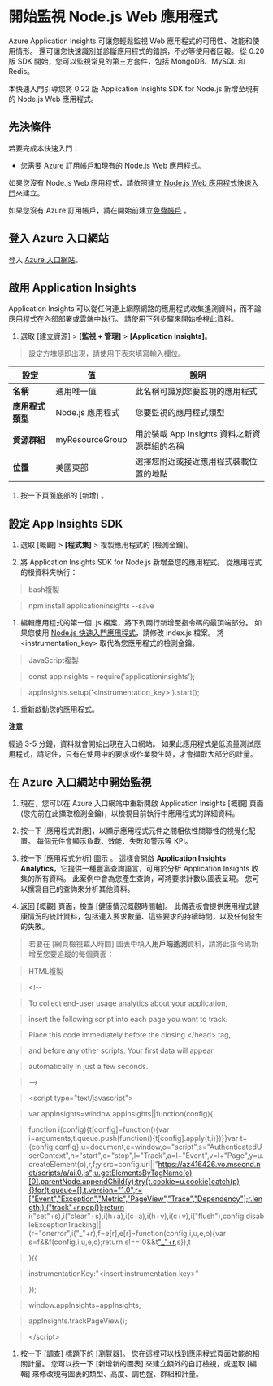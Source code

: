 開始監視 Node.js Web 應用程式
=============================

Azure Application Insights 可讓您輕鬆監視 Web
應用程式的可用性、效能和使用情形。 還可讓您快速識別並診斷應用程式的錯誤，不必等使用者回報。 從
0.20 版 SDK 開始，您可以監視常見的第三方套件，包括 MongoDB、MySQL 和 Redis。

本快速入門引導您將 0.22 版 Application Insights SDK for Node.js 新增至現有的
Node.js Web 應用程式。

先決條件
--------

若要完成本快速入門：

-   您需要 Azure 訂用帳戶和現有的 Node.js Web 應用程式。

如果您沒有 Node.js Web 應用程式，請依照[建立 Node.js Web
應用程式快速入門](https://docs.microsoft.com/azure/app-service/app-service-web-get-started-nodejs)來建立。

如果您沒有 Azure
訂用帳戶，請在開始前建立[免費帳戶](https://azure.microsoft.com/free/) 。

登入 Azure 入口網站
-------------------

登入 [Azure 入口網站](https://portal.azure.com/)。

啟用 Application Insights
-------------------------

Application Insights
可以從任何連上網際網路的應用程式收集遙測資料，而不論應用程式在內部部署或雲端中執行。 請使用下列步驟來開始檢視此資料。

1.  選取 [建立資源] \> **[監視 + 管理]** \> **[Application Insights]**。

>   設定方塊隨即出現，請使用下表來填寫輸入欄位。

| **設定**         | **值**           | **說明**                                     |
|------------------|------------------|----------------------------------------------|
| **名稱**         | 通用唯一值       | 此名稱可識別您要監視的應用程式               |
| **應用程式類型** | Node.js 應用程式 | 您要監視的應用程式類型                       |
| **資源群組**     | myResourceGroup  | 用於裝載 App Insights 資料之新資源群組的名稱 |
| **位置**         | 美國東部         | 選擇您附近或接近應用程式裝載位置的地點       |

1.  按一下頁面底部的 [新增] 。

設定 App Insights SDK
---------------------

1.  選取 [概觀] \> **[程式集]** \> 複製應用程式的 [檢測金鑰]。

2.  將 Application Insights SDK for Node.js
    新增至您的應用程式。 從應用程式的根資料夾執行：

>   bash複製

>   npm install applicationinsights --save

1.  編輯應用程式的第一個 .js
    檔案，將下列兩行新增至指令碼的最頂端部分。 如果您使用 [Node.js
    快速入門應用程式](https://docs.microsoft.com/azure/app-service/app-service-web-get-started-nodejs)，請修改
    index.js 檔案。 將 \<instrumentation_key\> 取代為您應用程式的檢測金鑰。

>   JavaScript複製

>   const appInsights = require('applicationinsights');

>   appInsights.setup('\<instrumentation_key\>').start();

1.  重新啟動您的應用程式。

**注意**

經過 3-5
分鐘，資料就會開始出現在入口網站。 如果此應用程式是低流量測試應用程式，請記住，只有在使用中的要求或作業發生時，才會擷取大部分的計量。

在 Azure 入口網站中開始監視
---------------------------

1.  現在，您可以在 Azure 入口網站中重新開啟 Application Insights [概觀] 頁面
    (您先前在此擷取檢測金鑰)，以檢視目前執行中應用程式的詳細資料。

2.  按一下
    [應用程式對應]，以顯示應用程式元件之間相依性關聯性的視覺化配置。 每個元件會顯示負載、效能、失敗和警示等
    KPI。

3.  按一下 [應用程式分析] 圖示 。 這樣會開啟 **Application Insights
    Analytics**，它提供一種豐富查詢語言，可用於分析 Application Insights
    收集的所有資料。 此案例中會為您產生查詢，可將要求計數以圖表呈現。 您可以撰寫自己的查詢來分析其他資料。

4.  返回 [概觀] 頁面，檢查
    [健康情況概觀時間軸]。 此儀表板會提供應用程式健康情況的統計資料，包括連入要求數量、這些要求的持續時間，以及任何發生的失敗。

>   若要在 [網頁檢視載入時間]
>   圖表中填入**用戶端遙測**資料，請將此指令碼新增至您要追蹤的每個頁面：

>   HTML複製

>   \<!--

>   To collect end-user usage analytics about your application,

>   insert the following script into each page you want to track.

>   Place this code immediately before the closing \</head\> tag,

>   and before any other scripts. Your first data will appear

>   automatically in just a few seconds.

>   \--\>

>   \<script type="text/javascript"\>

>   var appInsights=window.appInsights\|\|function(config){

>   function i(config){t[config]=function(){var
>   i=arguments;t.queue.push(function(){t[config].apply(t,i)})}}var
>   t={config:config},u=document,e=window,o="script",s="AuthenticatedUserContext",h="start",c="stop",l="Track",a=l+"Event",v=l+"Page",y=u.createElement(o),r,f;y.src=config.url\|\|"https://az416426.vo.msecnd.net/scripts/a/ai.0.js";u.getElementsByTagName(o)[0].parentNode.appendChild(y);try{t.cookie=u.cookie}catch(p){}for(t.queue=[],t.version="1.0",r=["Event","Exception","Metric","PageView","Trace","Dependency"];r.length;)i("track"+r.pop());return
>   i("set"+s),i("clear"+s),i(h+a),i(c+a),i(h+v),i(c+v),i("flush"),config.disableExceptionTracking\|\|(r="onerror",i("_"+r),f=e[r],e[r]=function(config,i,u,e,o){var
>   s=f\&&f(config,i,u,e,o);return s!==!0&&t["_"+r](config,i,u,e,o),s}),t

>   }({

>   instrumentationKey:"\<insert instrumentation key\>"

>   });

>   window.appInsights=appInsights;

>   appInsights.trackPageView();

>   \</script\>

1.  按一下 [調查] 標題下的
    [瀏覽器]。 您在這裡可以找到應用程式頁面效能的相關計量。 您可以按一下
    [新增新的圖表] 來建立額外的自訂檢視，或選取 [編輯]
    來修改現有圖表的類型、高度、調色盤、群組和計量。
